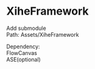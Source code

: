 # XiheFramework  

Add submodule  
Path: Assets/XiheFramework

Dependency:  
FlowCanvas  
ASE(optional)

